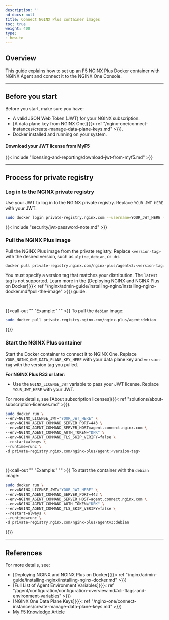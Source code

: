 ```yaml
---
description: ''
nd-docs: null
title: Connect NGINX Plus container images
toc: true
weight: 400
type:
- how-to
---
```


## Overview

This guide explains how to set up an F5 NGINX Plus Docker container with NGINX Agent and connect it to the NGINX One Console.

---

## Before you start

Before you start, make sure you have:

- A valid JSON Web Token (JWT) for your NGINX subscription.
- [A data plane key from NGINX One]({{< ref "/nginx-one/connect-instances/create-manage-data-plane-keys.md" >}}).
- Docker installed and running on your system.

#### Download your JWT license from MyF5

{{< include "licensing-and-reporting/download-jwt-from-myf5.md" >}}

---

## Process for private registry

### Log in to the NGINX private registry

Use your JWT to log in to the NGINX private registry. Replace `YOUR_JWT_HERE` with your JWT.

```sh
sudo docker login private-registry.nginx.com --username=YOUR_JWT_HERE --password=none
```

{{< include "security/jwt-password-note.md" >}}

### Pull the NGINX Plus image

Pull the NGINX Plus image from the private registry. Replace `<version-tag>` with the desired version, such as `alpine`, `debian`, or `ubi`.

```sh
docker pull private-registry.nginx.com/nginx-plus/agentv3:<version-tag>
```

You must specify a version tag that matches your distribution. The `latest` tag is not supported. Learn more in the [Deploying NGINX and NGINX Plus on Docker]({{< ref "/nginx/admin-guide/installing-nginx/installing-nginx-docker.md#pull-the-image" >}}) guide.

<br>

{{<call-out "" "Example:" "" >}}
To pull the `debian` image:

```sh
sudo docker pull private-registry.nginx.com/nginx-plus/agent:debian
```
{{</call-out>}}

### Start the NGINX Plus container

Start the Docker container to connect it to NGINX One. Replace `YOUR_NGINX_ONE_DATA_PLANE_KEY_HERE` with your data plane key and `version-tag` with the version tag you pulled.

**For NGINX Plus R33 or later**:

- Use the `NGINX_LICENSE_JWT` variable to pass your JWT license. Replace `YOUR_JWT_HERE` with your JWT.

For more details, see [About subscription licenses]({{< ref "solutions/about-subscription-licenses.md" >}}).

```sh
sudo docker run \
--env=NGINX_LICENSE_JWT="YOUR_JWT_HERE" \
--env=NGINX_AGENT_COMMAND_SERVER_PORT=443 \
--env=NGINX_AGENT_COMMAND_SERVER_HOST=agent.connect.nginx.com \
--env=NGINX_AGENT_COMMAND_AUTH_TOKEN="DPK" \
--env=NGINX_AGENT_COMMAND_TLS_SKIP_VERIFY=false \
--restart=always \
--runtime=runc \
-d private-registry.nginx.com/nginx-plus/agent:<version-tag>
```

<br>

{{<call-out "" "Example:" "" >}}
To start the container with the `debian` image:

```sh
sudo docker run \
--env=NGINX_LICENSE_JWT="YOUR_JWT_HERE" \
--env=NGINX_AGENT_COMMAND_SERVER_PORT=443 \
--env=NGINX_AGENT_COMMAND_SERVER_HOST=agent.connect.nginx.com \
--env=NGINX_AGENT_COMMAND_AUTH_TOKEN="DPK" \
--env=NGINX_AGENT_COMMAND_TLS_SKIP_VERIFY=false \
--restart=always \
--runtime=runc \
-d private-registry.nginx.com/nginx-plus/agentv3:debian
```

{{</call-out>}}

---

## References

For more details, see:

- [Deploying NGINX and NGINX Plus on Docker]({{< ref "/nginx/admin-guide/installing-nginx/installing-nginx-docker.md" >}})
- [Full List of Agent Environment Variables]({{< ref "/agent/configuration/configuration-overview.md#cli-flags-and-environment-variables" >}})
- [NGINX One Data Plane Keys]({{< ref "/nginx-one/connect-instances/create-manage-data-plane-keys.md" >}})
- [My F5 Knowledge Article](https://my.f5.com/manage/s/article/K000090257)
